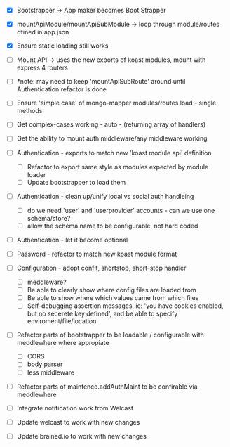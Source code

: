 - [x]  Bootstrapper -> App maker becomes Boot Strapper
  - [x] mountApiModule/mountApiSubModule -> loop through module/routes dfined in app.json
  - [x] Ensure static loading still works
  - [ ] Mount API -> uses the new exports of koast modules, mount with express 4 routers
  - [ ] *note: may need to keep 'mountApiSubRoute' around until Authentication refactor is done
  - [ ] Ensure 'simple case' of mongo-mapper modules/routes load - single methods
  - [ ] Get complex-cases working - auto - (returning array of handlers)
  - [ ] Get the ability to mount auth middleware/any middleware working
- [ ] Authentication - exports to match new 'koast module api' definition
  - [ ] Refactor to export same style as modules expected by module loader
  - [ ] Update bootstrapper to load them
- [ ] Authentication - clean up/unify local vs social auth handleing
  - [ ] do we need 'user' and 'userprovider' accounts - can we use one schema/store?
  - [ ] allow the schema name to be configurable, not hard coded
- [ ] Authentication - let it become optional
- [ ] Password - refactor to match new koast module format
- [ ] Configuration - adopt confit, shortstop, short-stop handler
  - [ ] meddleware?
  - [ ] Be able to clearly show where config files are loaded from
  - [ ] Be able to show where which values came from which files
  - [ ] Self-debugging assertion messages, ie: 'you have cookies enabled, but no secerete key defined', and be able to specify enviroment/file/location
- [ ] Refactor parts of bootstrapper to be loadable / configurable with meddlewhere where appropiate
  - [ ] CORS
  - [ ] body parser
  - [ ] less middleware
- [ ] Refactor parts of maintence.addAuthMaint to be confirable via meddlewhere
- [ ] Integrate notification work from Welcast 
- [ ] Update welcast to work with new changes
- [ ] Update brained.io to work with new changes

